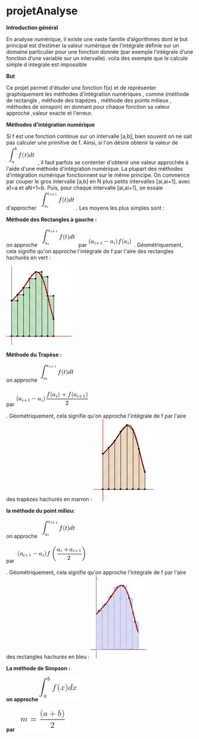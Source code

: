 # projetAnalyse

<p> <strong>Introduction général</strong> </p>
En analyse numérique, il existe une vaste famille d’algorithmes dont le but principal est d’estimer la valeur numérique de l’intégrale définie sur un domaine particulier pour une fonction donnée (par exemple l’intégrale d’une fonction d’une variable sur un intervalle). voila des exemple que le calcule simple d integrale est impossible

<p> <strong> But </strong> </p>
Ce projet permet d'étuder une fonction f(x) et de représenter graphiquement les méthodes d'intégration numériques , comme (méthode de rectangle , méthode des trapézes , méthode des points milieux , méthodes de simspon) en donnant pour chaque fonction sa valeur approché ,valeur exacte et l'erreur.

<strong> <p>Méthodes d'intégration numérique</strong> </p>

Si f est une fonction continue sur un intervalle [a,b], bien souvent on ne sait pas calculer une primitive de f. Ainsi, si l'on désire obtenir la valeur de <img src= "https://github.com/mayssamerchaoui/projetAnalyse/blob/main/4.png" /> , il faut parfois se contenter d'obtenir une valeur approchée à l'aide d'une méthode d'intégration numérique.
  La plupart des méthodes d'intégration numérique fonctionnent sur le même principe. On commence par couper le gros intervalle [a,b] en N plus petits intervalles [ai,ai+1], avec a1=a et aN+1=b. Puis, pour chaque intervalle [ai,ai+1], on essaie d'approcher <img src= "https://github.com/mayssamerchaoui/projetAnalyse/blob/main/5.png" />. Les moyens les plus simples sont :

<p> <strong>Méthode des Rectangles à gauche :</strong> </p>

<p>on approche  <img src= "https://github.com/mayssamerchaoui/projetAnalyse/blob/main/1.png" />
 par  <img src= "https://github.com/mayssamerchaoui/projetAnalyse/blob/main/2.png" /> . 
 Géométriquement, cela signifie qu'on approche l'intégrale de f par l'aire des rectangles hachurés en vert :<br />
  
  
 <img src= "https://github.com/mayssamerchaoui/projetAnalyse/blob/main/3.png" /></p> </p>



<p> <strong>Méthode du Trapèse :</strong> </p>

<p>on approche<img src= "https://github.com/mayssamerchaoui/projetAnalyse/blob/main/6.png" /></p> 
par 
<img src= "https://github.com/mayssamerchaoui/projetAnalyse/blob/main/7.png" /></p> .
Géométriquement, cela signifie qu'on approche l'intégrale de f par l'aire des trapèzes hachurés en marron :
<img src= "https://github.com/mayssamerchaoui/projetAnalyse/blob/main/8.png" /></p> </p>

<p> <strong>la méthode du point milieu: <p> </strong>
<p>  on approche <img src= "https://github.com/mayssamerchaoui/projetAnalyse/blob/main/9.png" /></p> 
par <img src= "https://github.com/mayssamerchaoui/projetAnalyse/blob/main/10.png" /></p> . 
Géométriquement, cela signifie qu'on approche l'intégrale de f par l'aire des rectangles hachurés en bleu :
  <img src= "https://github.com/mayssamerchaoui/projetAnalyse/blob/main/11.png" /></p> </p>
  
  <p> <strong>La méthode de Simpson :<p> <strong> 
  
 

 on approche <img src= "https://github.com/mayssamerchaoui/projetAnalyse/blob/main/15.PNG" /></p>
par  <img src= "https://github.com/mayssamerchaoui/projetAnalyse/blob/main/16.PNG" /></p> </p>

